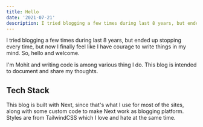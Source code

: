 ```yaml
---
title: Hello
date: '2021-07-21'
description: I tried blogging a few times during last 8 years, but ended up stopping, but now I finally feel like I have courage to write things in my mind.
---
```


I tried blogging a few times during last 8 years, but ended up stopping every time, but now I finally feel like I have courage to write things in my mind. So, hello and welcome.

I'm Mohit and writing code is among various thing I do. This blog is intended to document and share my thoughts.

## Tech Stack

This blog is built with Next, since that's what I use for most of the sites, along with some custom code to make Next work as blogging platform. Styles are from TailwindCSS which I love and hate at the same time.
